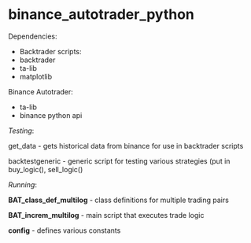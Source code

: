 # binance_autotrader_python

Dependencies:
  - Backtrader scripts:
  - backtrader
  - ta-lib
  -  matplotlib
  
  Binance Autotrader:
  -  ta-lib
  -  binance python api

    
_Testing_:
    
get_data - gets historical data from binance for use in backtrader scripts

backtestgeneric - generic script for testing various strategies (put in buy_logic(), sell_logic()

_Running_:

**BAT_class_def_multilog** - class definitions for multiple trading pairs

**BAT_increm_multilog** - main script that executes trade logic

**config** - defines various constants
